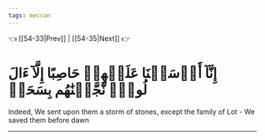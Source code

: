 ```yaml
---
tags: meccan
---
```


👈 [[54-33|Prev]] | [[54-35|Next]] 👉

# إِنَّآ أَرۡسَلۡنَا عَلَيۡهِمۡ حَاصِبًا إِلَّآ ءَالَ لُوطٖۖ نَّجَّيۡنَٰهُم بِسَحَرٖ

Indeed, We sent upon them a storm of stones, except the family of Lot - We saved them before dawn

---

